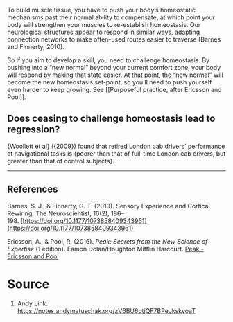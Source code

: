 To build muscle tissue, you have to push your body’s homeostatic mechanisms past their normal ability to compensate, at which point your body will strengthen your muscles to re-establish homeostasis. Our neurological structures appear to respond in similar ways, adapting connection networks to make often-used routes easier to traverse (Barnes and Finnerty, 2010).

So if you aim to develop a skill, you need to challenge homeostasis. By pushing into a “new normal” beyond your current comfort zone, your body will respond by making that state easier. At that point, the “new normal” will become the new homeostasis set-point, so you’ll need to push yourself even harder to keep growing. See [[Purposeful practice, after Ericsson and Pool]].

## Does ceasing to challenge homeostasis lead to regression?

{Woollett et al} ({2009}) found that retired London cab drivers’ performance at navigational tasks is {poorer than that of full-time London cab drivers, but greater than that of control subjects}.

---

## References

Barnes, S. J., & Finnerty, G. T. (2010). Sensory Experience and Cortical Rewiring. The Neuroscientist, 16(2), 186–198. [https://doi.org/10.1177/1073858409343961](https://doi.org/10.1177/1073858409343961)

Ericsson, A., & Pool, R. (2016). _Peak: Secrets from the New Science of Expertise_ (1 edition). Eamon Dolan/Houghton Mifflin Harcourt. [Peak - Ericsson and Pool](https://notes.andymatuschak.org/zEwJDpZiu1YQoXYznxioznL)
# Source
1. Andy Link: https://notes.andymatuschak.org/zV6BU6otjQF7BPeJkskyoaT